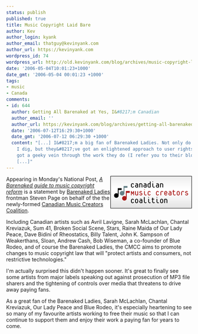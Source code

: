 ```yaml
---
status: publish
published: true
title: Music Copyright Laid Bare
author: Kev
author_login: kyank
author_email: thatguy@kevinyank.com
author_url: https://kevinyank.com
wordpress_id: 74
wordpress_url: http://old.kevinyank.com/blog/archives/music-copyright-laid-bare/
date: '2006-05-04T10:01:23+1000'
date_gmt: '2006-05-04 00:01:23 +1000'
tags:
- music
- Canada
comments:
- id: 644
  author: Getting All Barenaked at Yes, I&#8217;m Canadian
  author_email: ''
  author_url: https://kevinyank.com/blog/archives/getting-all-barenaked/
  date: '2006-07-12T16:29:30+1000'
  date_gmt: '2006-07-12 06:29:30 +1000'
  content: "[...] I&#8217;m a big fan of Barenaked Ladies. Not only do they make music
    I dig, but they&#8217;ve got an enlightened approach to user rights, and they&#8217;ve
    got a geeky vein through the work they do (I refer you to their blog and podcast).
    [...]"
---
```

<p><img align="right" title="Canadian Music Creators Coalition" id="image73" alt="Canadian Music Creators Coalition" src="/assets/wp-content/uploads/2006/05/cmcc.png" />Appearing in Monday's National Post, <a href="http://www.canada.com/nationalpost/news/issuesideas/story.html?id=3367a219-f395-4161-a9b9-95256c613824"><cite>A Barenaked guide to music copyright reform</cite></a> is a statement by <a href="http://bnlmusic.com/">Barenaked Ladies</a> frontman Steven Page on behalf of the the newly-formed <a href="http://www.musiccreators.ca/">Canadian Music Creators Coalition</a>.</p>
<p>Including Canadian artists such as Avril Lavigne, Sarah McLachlan, Chantal Kreviazuk, Sum 41, Broken Social Scene, Stars, Raine Maida of Our Lady Peace, Dave Bidini of Rheostatics, Billy Talent, John K. Sampson of Weakerthans, Sloan, Andrew Cash, Bob Wiseman, a co-founder of Blue Rodeo, and of course the Barenaked Ladies, the CMCC aims to promote changes to music copyright law that will  "protect artists and consumers, not restrictive technologies."</p>
<p>I'm actually surprised this didn't happen sooner. It's great to finally see some artists from major labels speaking out against prosecution of MP3 file sharers and the tightening of controls over media that threatens to drive away paying fans.</p>
<p>As a great fan of the Barenaked Ladies, Sarah McLachlan, Chantal Kreviazuk, Our Lady Peace and Blue Rodeo, it's especially heartening to see so many of my favourite artists working to free their music so that I can continue to support them and enjoy their work a paying fan for years to come.</p>
